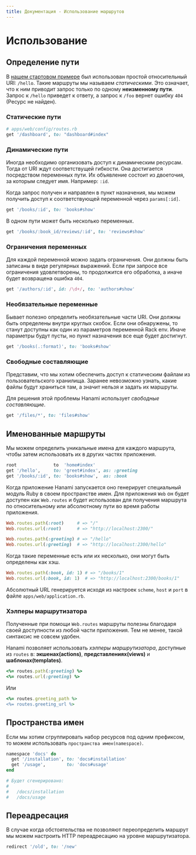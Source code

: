 ```yaml
---
title: Документация - Использование маршрутов
---
```


# Использование

## Определение пути

В [нашем стартовом примере](/guides/routing/overview) был использован простой относительный URI: `/hello`.
Такие маршруты мы называем _статическими_.
Это означает, что к ним приводит запрос только по одному **неизменному пути**.
Запрос к `/hello` приведет к ответу, а запрос к `/foo` вернет ошибку `404` (Ресурс не найден).

### Статические пути

```ruby
# apps/web/config/routes.rb
get '/dashboard', to: "dashboard#index"
```

### Динамические пути

Иногда необходимо организовать доступ к динамическим ресурсам. Тогда от URI ждут соответствущей гибкости.
Она достигается посредством переменных пути.
Их объявление состоит из двоеточия, за которым следует имя. Например: `:id`.

Когда запрос получен и направлен в пункт назначения, мы можем получить доступ к соответствующей переменной через `params[:id]`.

```ruby
get '/books/:id', to: 'books#show'
```

В одном пути может быть несколько переменных.

```ruby
get '/books/:book_id/reviews/:id', to: 'reviews#show'
```

### Ограничения переменных

Для каждой переменной можно задать ограничения.
Они должны быть записаны в виде регулярных выражений.
Если при запросе все ограничения удовлетворены, то продолжится его обработка, а иначе будет возвращена ошибка `404`.

```ruby
get '/authors/:id', id: /\d+/, to: 'authors#show'
```

### Необязательные переменные

Бывает полезно определить необязательные части URI.
Они должны быть определены внутри круглых скобок.
Если они обнаружены, то станут доступны как один из параметров переменной Rack env. Иначе параметры будут пусты, но пункт назначения все еще будет достигнут.

```ruby
get '/books(.:format)', to: 'books#show'
```

### Свободные составляющие

Представим, что мы хотим обеспечить доступ к статическим файлам из пользовательского хранилища.
Заранее невозможно узнать, какие файлы будут храниться там, а значит нельзя и задать их маршруты.

Для решения этой проблемы Hanami использует _свободные составляющие_.

```ruby
get '/files/*', to: 'files#show'
```

## Именованные маршруты

Мы можем определить уникальные имена для каждого маршрута, чтобы затем использовать их в других частях приложения.

```ruby
root              to  'home#index'
get '/hello',     to: 'greet#index', as: :greeting
get '/books/:id', to: 'books#show',  as: :book
```

Когда приложение Hanami запускается оно генерирует специальный модуль Ruby в своем пространстве имен. Для приложения `Web` он будет доступен как `Web.routes` и будет использован для получения маршрута по относительному или абсолютному пути во время работы приложения.

```ruby
Web.routes.path(:root)     # => "/"
Web.routes.url(:root)      # => "http://localhost:2300/"

Web.routes.path(:greeting) # => "/hello"
Web.routes.url(:greeting)  # => "http://localhost:2300/hello"
```
Когда такие переменные есть или их несколько, они могут быть определены как хэш.

```ruby
Web.routes.path(:book, id: 1) # => "/books/1"
Web.routes.url(:book, id: 1)  # => "http://localhost:2300/books/1"
```
Абсолютный URL генерируется исходя из настроек `scheme`, `host` и `port` в файле `apps/web/application.rb`.

### Хэлперы маршрутизатора

Полученные при помощи `Web.routes` маршруты полезны благодаря своей доступности из любой части приложения.
Тем не менее, такой синтаксис не совсем удобен.

Hanami позволяет использовать _хэлперы маршрутизатора_, доступные из `routes` в: **экшенах(actions)**, **представлениях(views)** и **шаблонах(templates)**.

```ruby
<%= routes.path(:greeting) %>
<%= routes.url(:greeting) %>
```

Или

```ruby
<%= routes.greeting_path %>
<%= routes.greeting_url %>
```

## Пространства имен

Если мы хотим сгруппировать набор ресурсов под одним префиксом, то можем использовать `пространства имен(namespace)`.

```ruby
namespace 'docs' do
  get '/installation', to: 'docs#installation'
  get '/usage',        to: 'docs#usage'
end

# Будет сгенерировано:
#
#   /docs/installation
#   /docs/usage
```

## Переадресация

В случае когда обстоятельства не позволяют переопределить маршрут мы можем настроить HTTP переадресацию на уровне маршрутизатора.

```ruby
redirect '/old', to: '/new'
```

